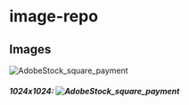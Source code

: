 # image-repo
## Images

![AdobeStock_square_payment](https://github.com/ikhann/images-repo/assets/21182465/e1e41f6b-7f2b-4026-a056-1c6e3bdf68e6)


##### 1024x1024: ![AdobeStock_square_payment](https://github.com/ikhann/images-repo/assets/21182465/6215b4e0-2155-4356-b51b-c705de5b52ef)
